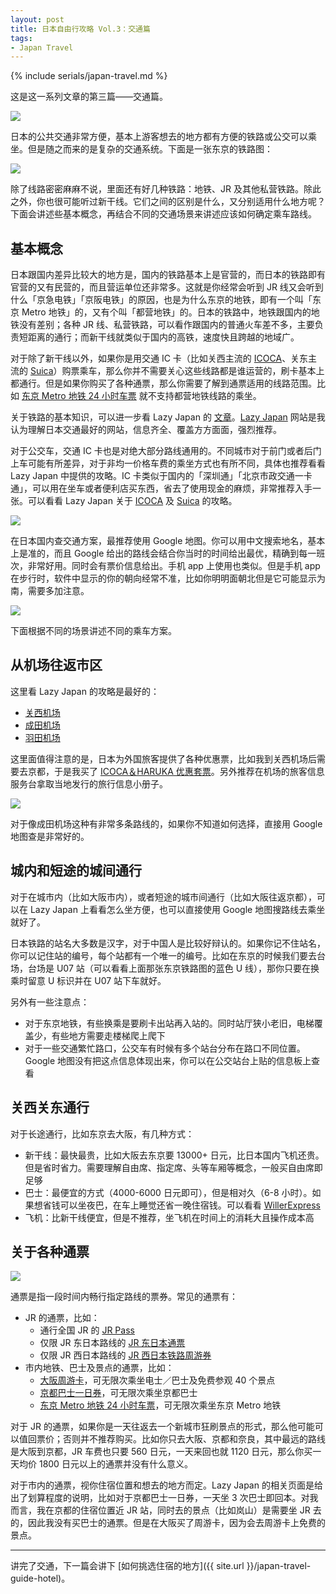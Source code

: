 ```yaml
---
layout: post
title: 日本自由行攻略 Vol.3：交通篇
tags: 
- Japan Travel
---
```


{% include serials/japan-travel.md %}

这是这一系列文章的第三篇——交通篇。

<!--more-->

<img src="{{ site.image_cdn }}/images/2019/09/japan-4.jpg" />

日本的公共交通非常方便，基本上游客想去的地方都有方便的铁路或公交可以乘坐。但是随之而来的是复杂的交通系统。下面是一张东京的铁路图：

<img src="{{ site.image_cdn }}/images/2019/09/tokyo-railway.png" />

除了线路密密麻麻不说，里面还有好几种铁路：地铁、JR 及其他私营铁路。除此之外，你也很可能听过新干线。它们之间的区别是什么，又分别适用什么地方呢？下面会讲述些基本概念，再结合不同的交通场景来讲述应该如何确定乘车路线。

## 基本概念

日本跟国内差异比较大的地方是，国内的铁路基本上是官营的，而日本的铁路即有官营的又有民营的，而且营运单位还非常多。这就是你经常会听到 JR 线又会听到什么「京急电铁」「京阪电铁」的原因，也是为什么东京的地铁，即有一个叫「东京 Metro 地铁」的，又有个叫「都营地铁」的。日本的铁路中，地铁跟国内的地铁没有差别；各种 JR 线、私营铁路，可以看作跟国内的普通火车差不多，主要负责短距离的通行；而新干线就类似于国内的高铁，速度快且跨越的地域广。

对于除了新干线以外，如果你是用交通 IC 卡（比如关西主流的 [ICOCA][lazy-japan-icoca]、关东主流的 [Suica][lazy-japan-suica]）购票乘车，那么你并不需要关心这些线路都是谁运营的，刷卡基本上都通行。但是如果你购买了各种通票，那么你需要了解到通票适用的线路范围。比如 [东京 Metro 地铁 24 小时车票][tokyo-metro-one-day-pass] 就不支持都营地铁线路的乘坐。

关于铁路的基本知识，可以进一步看 Lazy Japan 的 [文章][lazy-japan-railway-basic]。[Lazy Japan][lazy-japan] 网站是我认为理解日本交通最好的网站，信息齐全、覆盖方方面面，强烈推荐。

对于公交车，交通 IC 卡也是对绝大部分路线通用的。不同城市对于前门或者后门上车可能有所差异，对于非均一价格车费的乘坐方式也有所不同，具体也推荐看看 Lazy Japan 中提供的攻略。IC 卡类似于国内的「深圳通」「北京市政交通一卡通」，可以用在坐车或者便利店买东西，省去了使用现金的麻烦，非常推荐入手一张。可以看看 Lazy Japan 关于 [ICOCA][lazy-japan-icoca] 及 [Suica][lazy-japan-suica] 的攻略。

<img src="{{ site.image_cdn }}/images/2019/09/suica-icoca.jpg" />

在日本国内查交通方案，最推荐使用 Google 地图。你可以用中文搜索地名，基本上是准的，而且 Google 给出的路线会结合你当时的时间给出最优，精确到每一班次，非常好用。同时会有票价信息给出。手机 app 上使用也类似。但是手机 app 在步行时，软件中显示的你的朝向经常不准，比如你明明面朝北但是它可能显示为南，需要多加注意。

<img src="{{ site.image_cdn }}/images/2019/09/google-maps.png" />

下面根据不同的场景讲述不同的乘车方案。

[tokyo-metro-one-day-pass]: https://www.tokyometro.jp/cn/ticket/1day/index.html
[lazy-japan-railway-basic]: https://lazyjapan.com/regions/all/transport/basic/railway.html
[lazy-japan]: https://lazyjapan.com/
[lazy-japan-icoca]: https://lazyjapan.com/regions/kansai/transport/ic/
[lazy-japan-suica]: https://lazyjapan.com/regions/tokyo/transport/ic/

## 从机场往返市区

这里看 Lazy Japan 的攻略是最好的：

* [关西机场](https://lazyjapan.com/regions/kansai/transport/airport/)
* [成田机场](https://lazyjapan.com/regions/tokyo/transport/airport/narita/access.html)
* [羽田机场](https://lazyjapan.com/regions/tokyo/transport/airport/haneda/access.html)

这里面值得注意的是，日本为外国旅客提供了各种优惠票，比如我到关西机场后需要去京都，于是我买了 [ICOCA＆HARUKA 优惠套票][icoca-haruka]。另外推荐在机场的旅客信息服务台拿取当地发行的旅行信息小册子。

<img src="{{ site.image_cdn }}/images/2019/09/icoca-haruka.jpg" />

对于像成田机场这种有非常多条路线的，如果你不知道如何选择，直接用 Google 地图查是非常好的。

[icoca-haruka]: https://www.westjr.co.jp/global/sc/ticket/icoca-haruka/

## 城内和短途的城间通行

对于在城市内（比如大阪市内），或者短途的城市间通行（比如大阪往返京都），可以在 Lazy Japan 上看看怎么坐方便，也可以直接使用 Google 地图搜路线去乘坐就好了。

日本铁路的站名大多数是汉字，对于中国人是比较好辩认的。如果你记不住站名，你可以记住站的编号，每个站都有一个唯一的编号。比如在东京的时候我们要去台场，台场是 U07 站（可以看看上面那张东京铁路图的蓝色 U 线），那你只要在换乘时留意 U 标识并在 U07 站下车就好。

另外有一些注意点：

* 对于东京地铁，有些换乘是要刷卡出站再入站的。同时站厅狭小老旧，电梯覆盖少，有些地方需要走楼梯爬上爬下
* 对于一些交通繁忙路口，公交车有时候有多个站台分布在路口不同位置。Google 地图没有把这点信息体现出来，你可以在公交站台上贴的信息板上查看

## 关西关东通行

对于长途通行，比如东京去大阪，有几种方式：

* 新干线：最快最贵，比如大阪去东京要 13000+ 日元，比日本国内飞机还贵。但是省时省力。需要理解自由席、指定席、头等车厢等概念，一般买自由席即足够
* 巴士：最便宜的方式（4000-6000 日元即可），但是相对久（6-8 小时）。如果想省钱可以坐夜巴，在车上睡觉还省一晚住宿钱。可以看看 [WillerExpress][willer-express]
* 飞机：比新干线便宜，但是不推荐，坐飞机在时间上的消耗大且操作成本高

[willer-express]: https://willerexpress.com/cn/

## 关于各种通票

<img src="{{ site.image_cdn }}/images/2019/09/jr-pass.jpg" />

通票是指一段时间内畅行指定路线的票券。常见的通票有：

* JR 的通票，比如：
  * 通行全国 JR 的 [JR Pass][jr-pass]
  * 仅限 JR 东日本路线的 [JR 东日本通票][jr-east-pass]
  * 仅限 JR 西日本路线的 [JR 西日本铁路周游券][jr-west-pass]
* 市内地铁、巴士及景点的通票，比如：
  * [大阪周游卡][osaka-pass]，可无限次乘坐电士／巴士及免费参观 40 个景点
  * [京都巴士一日券][kyoto-bus-pass]，可无限次乘坐京都巴士
  * [东京 Metro 地铁 24 小时车票][tokyo-metro-one-day-pass]，可无限次乘坐东京 Metro 地铁

对于 JR 的通票，如果你是一天往返去一个新城市狂刷景点的形式，那么他可能可以值回票价；否则并不推荐购买。比如你只去大阪、京都和奈良，其中最远的路线是大阪到京都，JR 车费也只要 560 日元，一天来回也就 1120 日元，那么你买一天均价 1800 日元以上的通票并没有什么意义。

对于市内的通票，视你住宿位置和想去的地方而定。Lazy Japan 的相关页面是给出了划算程度的说明，比如对于京都巴士一日券，一天坐 3 次巴士即回本。对我而言，我在京都的住宿位置近 JR 站，同时去的景点（比如岚山）是需要坐 JR 去的，因此我没有买巴士的通票。但是在大阪买了周游卡，因为会去周游卡上免费的景点。

[jr-pass]: http://www.japanrailpass.net/cn/index.html
[jr-east-pass]: https://www.jreast.co.jp/sc/eastpass/
[jr-west-pass]: https://www.westjr.co.jp/global/sc/ticket/pass/
[osaka-pass]: http://www.japan-osaka.cn/osp/ch/
[kyoto-bus-pass]: https://lazyjapan.com/regions/kansai/transport/howto/kyoto.html#kyoto-city-bus&kyoto-bus-one-day-pass

---

讲完了交通，下一篇会讲下 [如何挑选住宿的地方]({{ site.url }}/japan-travel-guide-hotel)。
